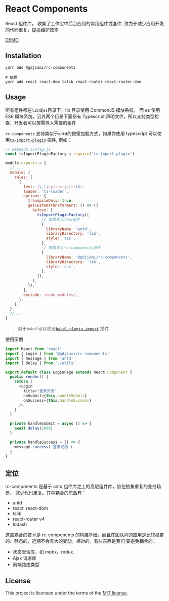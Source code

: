 # React Components

React 组件库， 收集了工作宝中后台应用的常用组件或套件. 致力于减少应用开发的代码重复，提高维护效率

[DEMO](http://demo.ejiahe.com/api/rc-components/#/)

## Installation

```shell
yarn add @gdjiami/rc-components

# 依赖
yarn add react react-dom tslib react-router react-router-dom
```

## Usage

所有组件都在`lib`或`es`目录下，lib 目录使用 CommonJS 模块系统， 而 es 使用 ES6 模块系统，另外两个目录下面都有 Typescript 声明文件，所以支持类型检查，开发者可以按需导入需要的组件

`rc-components` 支持类似于`antd`的按需加载方式，如果你使用 typescript 可以使用[`ts-import-plugin`](https://github.com/Brooooooklyn/ts-import-plugin) 插件, 例如：

```js
// webpack.config.js
const tsImportPluginFactory = require('ts-import-plugin')

module.exports = {
  // ...
  module: {
    rules: [
      {
        test: /\.(jsx|tsx|js|ts)$/,
        loader: 'ts-loader',
        options: {
          transpileOnly: true,
          getCustomTransformers: () => ({
            before: [
              tsImportPluginFactory([
                // 按需导入antd组件
                {
                  libraryName: 'antd',
                  libraryDirectory: 'lib',
                  style: 'css',
                },
                // 按需导入rc-components组件
                {
                  libraryName: '@gdjiami/rc-components',
                  libraryDirectory: 'lib',
                  style: 'css',
                },
              ]),
            ],
          }),
        },
        exclude: /node_modules/,
      },
    ],
  },
  // ...
}
```

> 对于`babel`可以使用[`babel-plugin-import`](https://github.com/ant-design/babel-plugin-import) 插件

使用示例

```typescript
import React from 'react'
import { Login } from '@gdjiami/rc-components'
import { message } from 'antd'
import { delay } from './utils'

export default class LoginPage extends React.Component {
  public render() {
    return (
      <Login
        title="登录页面"
        onSubmit={this.handleSubmit}
        onSuccess={this.handleSuccess}
      />
    )
  }

  private handleSubmit = async () => {
    await delay(2000)
  }

  private handleSuccess = () => {
    message.success('登录成功')
  }
}
```

## 定位

rc-components 是基于 antd 组件库之上的高层组件库，旨在抽象重复的业务场景， 减少代码重复。其中耦合的东西有：

- antd
- react, react-dom
- tslib
- react-router v4
- lodash

这些耦合的技术是 rc-components 的构建基础，而且在团队内的应用是比较稳定的、静态的，近期不会有大的变动。相对的，有些东西是我们
要避免耦合的：

- 状态管理库，如 mobx，redux.
- Ajax 请求库
- 前端路由类型

## License

This project is licensed under the terms of the
[MIT license](LICENSE).

